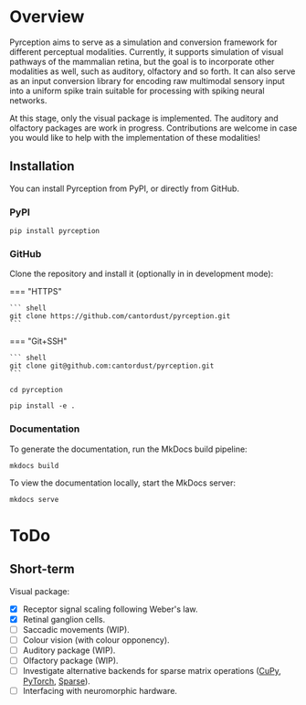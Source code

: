 # Overview
Pyrception aims to serve as a simulation and conversion framework for different perceptual modalities. Currently, it supports simulation of visual pathways of the mammalian retina, but the goal is to incorporate other modalities as well, such as auditory, olfactory and so forth. It can also serve as an input conversion library for encoding raw multimodal sensory input into a uniform spike train suitable for processing with spiking neural networks.

At this stage, only the visual package is implemented. The auditory and olfactory packages are work in progress. Contributions are welcome in case you would like to help with the implementation of these modalities!

## Installation

You can install Pyrception from PyPI, or directly from GitHub.

### PyPI

```shell
pip install pyrception
```

### GitHub

Clone the repository and install it (optionally in in development mode):

=== "HTTPS"

    ``` shell
    git clone https://github.com/cantordust/pyrception.git
    ```

=== "Git+SSH"

    ``` shell
    git clone git@github.com:cantordust/pyrception.git
    ```

``` shell
cd pyrception
```
``` shell
pip install -e .
```

### Documentation

To generate the documentation, run the MkDocs build pipeline:

```shell
mkdocs build
```

To view the documentation locally, start the MkDocs server:

```shell
mkdocs serve
```

# ToDo

## Short-term
Visual package:
- [X] Receptor signal scaling following Weber's law.
- [X] Retinal ganglion cells.
- [ ] Saccadic movements (WIP).
- [ ] Colour vision (with colour opponency).
- [ ] Auditory package (WIP).
- [ ] Olfactory package (WIP).
- [ ] Investigate alternative backends for sparse matrix operations ([CuPy](https://cupy.dev/), [PyTorch](https://pytorch.org/docs/stable/sparse.html), [Sparse](https://sparse.pydata.org/en/stable/)).
- [ ] Interfacing with neuromorphic hardware.